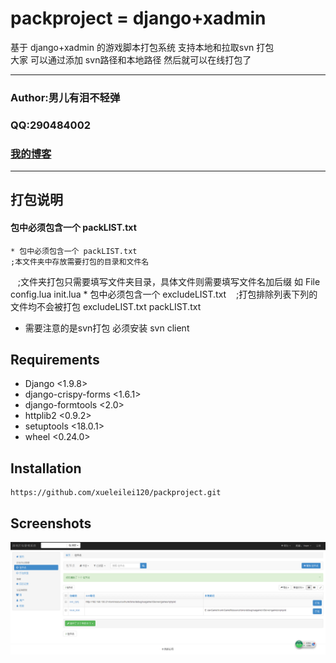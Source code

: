 packproject = django+xadmin
===========================
基于 django+xadmin 的游戏脚本打包系统 支持本地和拉取svn 打包 <br>
大家 可以通过添加 svn路径和本地路径 然后就可以在线打包了
****
### Author:男儿有泪不轻弹
### QQ:290484002
### [我的博客](http://liuyc2.pythonanywhere.com) 
****
## 打包说明
#### 包中必须包含一个 packLIST.txt
    * 包中必须包含一个 packLIST.txt
    ;本文件夹中存放需要打包的目录和文件名
    ;文件夹打包只需要填写文件夹目录，具体文件则需要填写文件名加后缀 如
    File
    config.lua
    init.lua
    * 包中必须包含一个 excludeLIST.txt
    ;打包排除列表下列的文件均不会被打包
    excludeLIST.txt
    packLIST.txt
* 需要注意的是svn打包 必须安装 svn client

## Requirements
* Django <1.9.8>
* django-crispy-forms <1.6.1>
* django-formtools <2.0>
* httplib2 <0.9.2>
* setuptools <18.0.1>
* wheel <0.24.0>
## Installation
    https://github.com/xueleilei120/packproject.git

## Screenshots
![](https://github.com/xueleilei120/packproject/raw/master/static/images/jietu.PNG)
